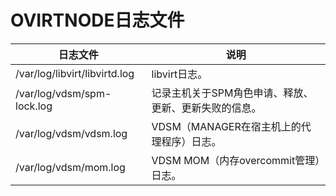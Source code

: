 # OVIRTNODE日志文件

|日志文件|说明|
|--------|----|
|/var/log/libvirt/libvirtd.log|libvirt日志。|
|/var/log/vdsm/spm-lock.log|记录主机关于SPM角色申请、释放、更新、更新失败的信息。|
|/var/log/vdsm/vdsm.log|VDSM（MANAGER在宿主机上的代理程序）日志。|
|/var/log/vdsm/mom.log|VDSM MOM（内存overcommit管理）日志。|

